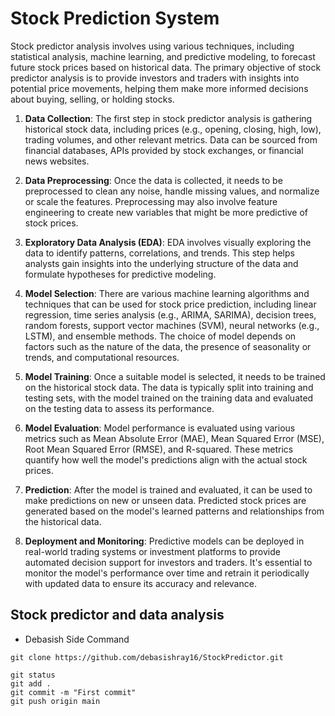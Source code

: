 # Stock Prediction System

Stock predictor analysis involves using various techniques, including statistical analysis, machine learning, and predictive modeling, to forecast future stock prices based on historical data. The primary objective of stock predictor analysis is to provide investors and traders with insights into potential price movements, helping them make more informed decisions about buying, selling, or holding stocks.

1. **Data Collection**: The first step in stock predictor analysis is gathering historical stock data, including prices (e.g., opening, closing, high, low), trading volumes, and other relevant metrics. Data can be sourced from financial databases, APIs provided by stock exchanges, or financial news websites.

2. **Data Preprocessing**: Once the data is collected, it needs to be preprocessed to clean any noise, handle missing values, and normalize or scale the features. Preprocessing may also involve feature engineering to create new variables that might be more predictive of stock prices.

3. **Exploratory Data Analysis (EDA)**: EDA involves visually exploring the data to identify patterns, correlations, and trends. This step helps analysts gain insights into the underlying structure of the data and formulate hypotheses for predictive modeling.

4. **Model Selection**: There are various machine learning algorithms and techniques that can be used for stock price prediction, including linear regression, time series analysis (e.g., ARIMA, SARIMA), decision trees, random forests, support vector machines (SVM), neural networks (e.g., LSTM), and ensemble methods. The choice of model depends on factors such as the nature of the data, the presence of seasonality or trends, and computational resources.

5. **Model Training**: Once a suitable model is selected, it needs to be trained on the historical stock data. The data is typically split into training and testing sets, with the model trained on the training data and evaluated on the testing data to assess its performance.

6. **Model Evaluation**: Model performance is evaluated using various metrics such as Mean Absolute Error (MAE), Mean Squared Error (MSE), Root Mean Squared Error (RMSE), and R-squared. These metrics quantify how well the model's predictions align with the actual stock prices.

7. **Prediction**: After the model is trained and evaluated, it can be used to make predictions on new or unseen data. Predicted stock prices are generated based on the model's learned patterns and relationships from the historical data.

8. **Deployment and Monitoring**: Predictive models can be deployed in real-world trading systems or investment platforms to provide automated decision support for investors and traders. It's essential to monitor the model's performance over time and retrain it periodically with updated data to ensure its accuracy and relevance.

## Stock predictor and data analysis

- Debasish Side Command

```text
git clone https://github.com/debasishray16/StockPredictor.git

git status
git add .
git commit -m "First commit"
git push origin main
```